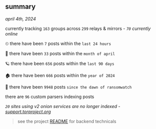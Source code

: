 
## summary
_april 4th, 2024_

currently tracking `163` groups across `299` relays & mirrors - _`70` currently online_

⏲ there have been `7` posts within the `last 24 hours`

🦈 there have been `33` posts within the `month of april`

🪐 there have been `656` posts within the `last 90 days`

🏚 there have been `666` posts within the `year of 2024`

🦕 there have been `9948` posts `since the dawn of ransomwatch`

there are `96` custom parsers indexing posts

_`20` sites using v2 onion services are no longer indexed - [support.torproject.org](https://support.torproject.org/onionservices/v2-deprecation/)_

> see the project [README](https://github.com/joshhighet/ransomwatch#ransomwatch--) for backend technicals
